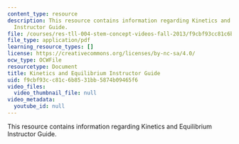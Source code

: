 ```yaml
---
content_type: resource
description: This resource contains information regarding Kinetics and Equilibrium
  Instructor Guide.
file: /courses/res-tll-004-stem-concept-videos-fall-2013/f9cbf93cc81c6b8531bb5874b09465f6_MITRES_TLL-004F13_Kin_IG.pdf
file_type: application/pdf
learning_resource_types: []
license: https://creativecommons.org/licenses/by-nc-sa/4.0/
ocw_type: OCWFile
resourcetype: Document
title: Kinetics and Equilibrium Instructor Guide
uid: f9cbf93c-c81c-6b85-31bb-5874b09465f6
video_files:
  video_thumbnail_file: null
video_metadata:
  youtube_id: null
---
```

This resource contains information regarding Kinetics and Equilibrium Instructor Guide.